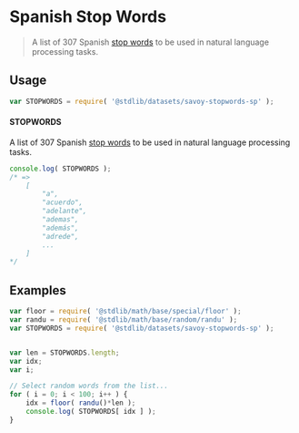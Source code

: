 # Spanish Stop Words

> A list of 307 Spanish [stop words][stopwords] to be used in natural language processing tasks.


<!-- <intro> -->

<!-- </intro> -->


<!-- <usage> -->

## Usage

``` javascript
var STOPWORDS = require( '@stdlib/datasets/savoy-stopwords-sp' );
```

#### STOPWORDS

A list of 307 Spanish [stop words][stopwords] to be used in natural language processing tasks.

``` javascript
console.log( STOPWORDS );
/* =>
    [
        "a",
        "acuerdo",
        "adelante",
        "ademas",
        "además",
        "adrede",
        ...
    ]
*/
```

<!-- </usage> -->


<!-- <examples> -->

## Examples

``` javascript
var floor = require( '@stdlib/math/base/special/floor' );
var randu = require( '@stdlib/math/base/random/randu' );
var STOPWORDS = require( '@stdlib/datasets/savoy-stopwords-sp' );


var len = STOPWORDS.length;
var idx;
var i;

// Select random words from the list...
for ( i = 0; i < 100; i++ ) {
    idx = floor( randu()*len );
    console.log( STOPWORDS[ idx ] );
}
```

<!-- </examples> -->


<!-- <links> -->

[stopwords]: https://en.wikipedia.org/wiki/Stop_words

<!-- </links> -->
